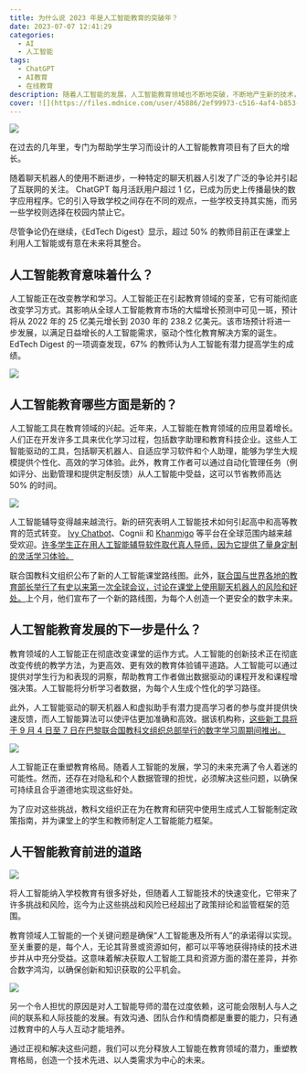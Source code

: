 ```yaml
---
title: 为什么说 2023 年是人工智能教育的突破年？
date: 2023-07-07 12:41:29
categories:
  - AI
  - 人工智能
tags:
  - ChatGPT
  - AI教育
  - 在线教育
description: 随着人工智能的发展，人工智能教育领域也不断地突破，不断地产生新的技术，本文将阐述人工智能教育的未来发展道路。
cover: ![](https://files.mdnice.com/user/45886/2ef99973-c516-4af4-b853-2525eb83c2db.png)
---
```


![](https://files.mdnice.com/user/45886/7a329424-7cc6-4a98-a258-89720b64bd53.png)

在过去的几年里，专门为帮助学生学习而设计的人工智能教育项目有了巨大的增长。

随着聊天机器人的使用不断进步，一种特定的聊天机器人引发了广泛的争论并引起了互联网的关注。 ChatGPT 每月活跃用户超过 1 亿，已成为历史上传播最快的数字应用程序。它的引入导致学校之间存在不同的观点，一些学校支持其实施，而另一些学校则选择在校园内禁止它。

尽管争论仍在继续，《EdTech Digest》显示，超过 50% 的教师目前正在课堂上利用人工智能或有意在未来将其整合。

## 人工智能教育意味着什么？

人工智能正在改变教学和学习。人工智能正在引起教育领域的变革，它有可能彻底改变学习方式。其影响从全球人工智能教育市场的大幅增长预测中可见一斑，预计将从 2022 年的 25 亿美元增长到 2030 年的 238.2 亿美元。该市场预计将进一步发展，以满足日益增长的人工智能需求，驱动个性化教育解决方案的诞生。 EdTech Digest 的一项调查发现，67% 的教师认为人工智能有潜力提高学生的成绩。

![](https://files.mdnice.com/user/45886/e6f11204-f3f7-458b-a1ed-6799945b3814.png)

## 人工智能教育哪些方面是新的？

人工智能工具在教育领域的兴起。近年来，人工智能在教育领域的应用显着增长。人们正在开发许多工具来优化学习过程，包括数字助理和教育科技企业。这些人工智能驱动的工具，包括聊天机器人、自适应学习软件和个人助理，能够为学生大规模提供个性化、高效的学习体验。此外，教育工作者可以通过自动化管理任务（例如评分、出勤管理和提供定制反馈）从人工智能中受益，这可以节省教师高达 50% 的时间。

![](https://files.mdnice.com/user/45886/bdd5aab8-c29d-411e-8bbc-4dd152b2f77a.png)

人工智能辅导变得越来越流行。新的研究表明人工智能技术如何引起高中和高等教育的范式转变。 [Ivy Chatbot](https://ivy.ai/)、Cognii 和 [Khanmigo](https://www.khanacademy.org/khan-labs) 等平台在全球范围内越来越受欢迎。[许多学生正在用人工智能辅导软件取代真人导师，因为它提供了量身定制的灵活学习体验。](https://www.intelligent.com/new-survey-finds-students-are-replacing-human-tutors-with-chatgpt/)

联合国教科文组织公布了新的人工智能课堂路线图。此外，[联合国与世界各地的教育部长举行了有史以来第一次全球会议，讨论在课堂上使用聊天机器人的风险和好处。](https://news.un.org/en/story/2023/05/1137117)上个月，他们宣布了一个新的路线图，为每个人创造一个更安全的数字未来。

## 人工智能教育发展的下一步是什么？

教育领域的人工智能正在彻底改变课堂的运作方式。人工智能的创新技术正在彻底改变传统的教学方法，为更高效、更有效的教育体验铺平道路。人工智能可以通过提供对学生行为和表现的洞察，帮助教育工作者做出数据驱动的课程开发和课程增强决策。人工智能将分析学习者数据，为每个人生成个性化的学习路径。

此外，人工智能驱动的聊天机器人和虚拟助手有潜力提高学习者的参与度并提供快速反馈，而人工智能算法可以使评估更加准确和高效。据该机构称，[这些新工具将于 9 月 4 日至 7 日在巴黎联合国教科文组织总部举行的数字学习周期间推出。](https://news.un.org/en/story/2023/05/1137117)

![](https://files.mdnice.com/user/45886/1a2bc4ff-a0d0-46d7-8b19-b3a4216f3050.png)

人工智能正在重塑教育格局。随着人工智能的发展，学习的未来充满了令人着迷的可能性。然而，还存在对隐私和个人数据管理的担忧，必须解决这些问题，以确保可持续且合乎道德地实现这些好处。

为了应对这些挑战，教科文组织正在为在教育和研究中使用生成式人工智能制定政策指南，并为课堂上的学生和教师制定人工智能能力框架。

## 人干智能教育前进的道路

![](https://files.mdnice.com/user/45886/eda550ad-7abc-4e7c-b337-ef21be0d7ea1.png)

将人工智能纳入学校教育有很多好处，但随着人工智能技术的快速变化，它带来了许多挑战和风险，迄今为止这些挑战和风险已经超出了政策辩论和监管框架的范围。

教育领域人工智能的一个关键问题是确保“人工智能惠及所有人”的承诺得以实现。至关重要的是，每个人，无论其背景或资源如何，都可以平等地获得持续的技术进步并从中充分受益。这意味着解决获取人工智能工具和资源方面的潜在差异，并弥合数字鸿沟，以确保创新和知识获取的公平机会。

![](https://files.mdnice.com/user/45886/a35441d5-fc29-4394-ba00-aea2baf2b562.png)


另一个令人担忧的原因是对人工智能导师的潜在过度依赖，这可能会限制人与人之间的联系和人际技能的发展。有效沟通、团队合作和情商都是重要的能力，只有通过教育中的人与人互动才能培养。

通过正视和解决这些问题，我们可以充分释放人工智能在教育领域的潜力，重塑教育格局，创造一个技术先进、以人类需求为中心的未来。
